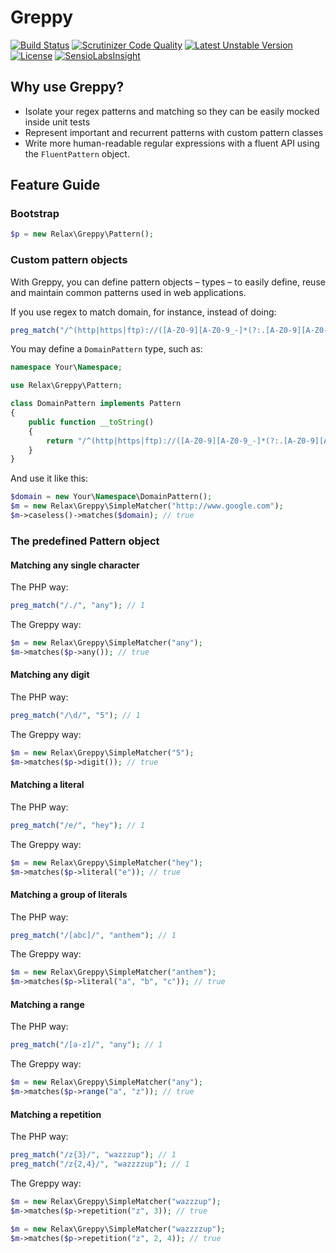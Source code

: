 Greppy
==================
[![Build Status](https://travis-ci.org/drgomesp/Greppy.svg?branch=master)](https://travis-ci.org/drgomesp/Greppy)
[![Scrutinizer Code Quality](https://scrutinizer-ci.com/g/drgomesp/Greppy/badges/quality-score.png?s=2ee65804cbc0c223711d96c14367dd37a202824d)](https://scrutinizer-ci.com/g/drgomesp/Greppy/)
[![Latest Unstable Version](https://poser.pugx.org/relaxphp/greppy/v/unstable.png)](https://packagist.org/packages/relaxphp/greppy) 
[![License](https://poser.pugx.org/relaxphp/greppy/license.png)](https://packagist.org/packages/relaxphp/greppy)
[![SensioLabsInsight](https://insight.sensiolabs.com/projects/4aec493b-b7f3-4e43-8412-361b84a32c6f/mini.png)](https://insight.sensiolabs.com/projects/4aec493b-b7f3-4e43-8412-361b84a32c6f/mini.png)

Why use Greppy?
-------------
- Isolate your regex patterns and matching so they can be easily mocked inside unit tests
- Represent important and recurrent patterns with custom pattern classes
- Write more human-readable regular expressions with a fluent API using the `FluentPattern` object.

Feature Guide
-------------

### Bootstrap

```php
$p = new Relax\Greppy\Pattern();
```

### Custom pattern objects

With Greppy, you can define pattern objects – types – to easily define, reuse and maintain common
patterns used in web applications.

If you use regex to match domain, for instance, instead of doing:

```php
preg_match("/^(http|https|ftp)://([A-Z0-9][A-Z0-9_-]*(?:.[A-Z0-9][A-Z0-9_-]*)+):?(d+)?/?/i", $subject);
```

You may define a `DomainPattern` type, such as:
 
```php
namespace Your\Namespace;

use Relax\Greppy\Pattern;

class DomainPattern implements Pattern
{
    public function __toString()
    {
        return "/^(http|https|ftp)://([A-Z0-9][A-Z0-9_-]*(?:.[A-Z0-9][A-Z0-9_-]*)+):?(d+)?/?/";
    }
}
```

And use it like this:
 
```php
$domain = new Your\Namespace\DomainPattern();
$m = new Relax\Greppy\SimpleMatcher("http://www.google.com");
$m->caseless()->matches($domain); // true
```

### The predefined Pattern object

#### Matching any single character

The PHP way:
```php
preg_match("/./", "any"); // 1
```
The Greppy way:
```php
$m = new Relax\Greppy\SimpleMatcher("any");
$m->matches($p->any()); // true
```

#### Matching any digit

The PHP way:
```php
preg_match("/\d/", "5"); // 1
```
The Greppy way:
```php
$m = new Relax\Greppy\SimpleMatcher("5");
$m->matches($p->digit()); // true
```

#### Matching a literal

The PHP way:
```php
preg_match("/e/", "hey"); // 1
```
The Greppy way:
```php
$m = new Relax\Greppy\SimpleMatcher("hey");
$m->matches($p->literal("e")); // true
```

#### Matching a group of literals

The PHP way:
```php
preg_match("/[abc]/", "anthem"); // 1
```
The Greppy way:
```php
$m = new Relax\Greppy\SimpleMatcher("anthem");
$m->matches($p->literal("a", "b", "c")); // true
```

#### Matching a range

The PHP way:
```php
preg_match("/[a-z]/", "any"); // 1
```
The Greppy way:
```php
$m = new Relax\Greppy\SimpleMatcher("any");
$m->matches($p->range("a", "z")); // true
```

#### Matching a repetition

The PHP way:
```php
preg_match("/z{3}/", "wazzzup"); // 1
preg_match("/z{2,4}/", "wazzzzup"); // 1
```
The Greppy way:
```php
$m = new Relax\Greppy\SimpleMatcher("wazzzup");
$m->matches($p->repetition("z", 3)); // true

$m = new Relax\Greppy\SimpleMatcher("wazzzzup"); 
$m->matches($p->repetition("z", 2, 4)); // true
```

